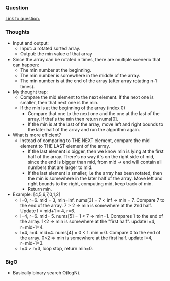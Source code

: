### Question
[Link to question.](https://leetcode.com/problems/find-minimum-in-rotated-sorted-array/description/)

### Thoughts
- Input and output:
    - Input: a rotated sorted array.
    - Output: the min value of that array
- Since the array can be rotated n times, there are multiple scenerio that can happen:
    - The min number at the beginning.
    - The min number is somewhere in the middle of the array.
    - The min number is at the end of the array (after array rotating n-1 times).
- My thought trap: 
    - Compare the mid element to the next element. If the next one is smaller, then that next one is the min.
    - If the min is at the beginning of the array (index 0)
        - Compare that one to the next one and the one at the last of the array. If that's the min then return nums[0].
        - If the min is at the last of the array, move left and right bounds to the later half of the array and run the algorithm again.
- What is more efficient? 
    - Instead of comparing to THE NEXT element, compare the mid element to THE LAST element of the array.
        - If the last element is bigger, then we know min is lying at the first half of the array. There's no way it's on the right side of mid, since the end is bigger than mid, from mid -> end will contain all numbers that are larger to mid.
        - If the last element is smaller, i.e the array has been rotated, then the min is somewhere in the later half of the array. Move left and right bounds to the right, computing mid, keep track of min.
        - Return min.
- Example: [4,5,6,7,0,1,2]
    - l=0, r=6. mid = 3, min=inf. nums[3] = 7 < inf => min = 7. Compare 7 to the end of the array. 7 > 2 => min is somewhere at the 2nd half. Update l = mid+1 = 4, r=6.
    - l=4, r=6. mid= 5. nums[5] = 1 < 7 => min=1. Compares 1 to the end of the array. 1<2 => min is somewhere at the "first half". update l=4, r=mid-1=4.
    - l=4, r=4. mid=4. nums[4] = 0 < 1. min = 0. Compare 0 to the end of the array. 0<2 => min is somewhere at the first half. update l=4, r=mid-1=3.
    - l=4 > r=3, loop stop, return min=0.

### BigO
- Basically binary search O(logN).